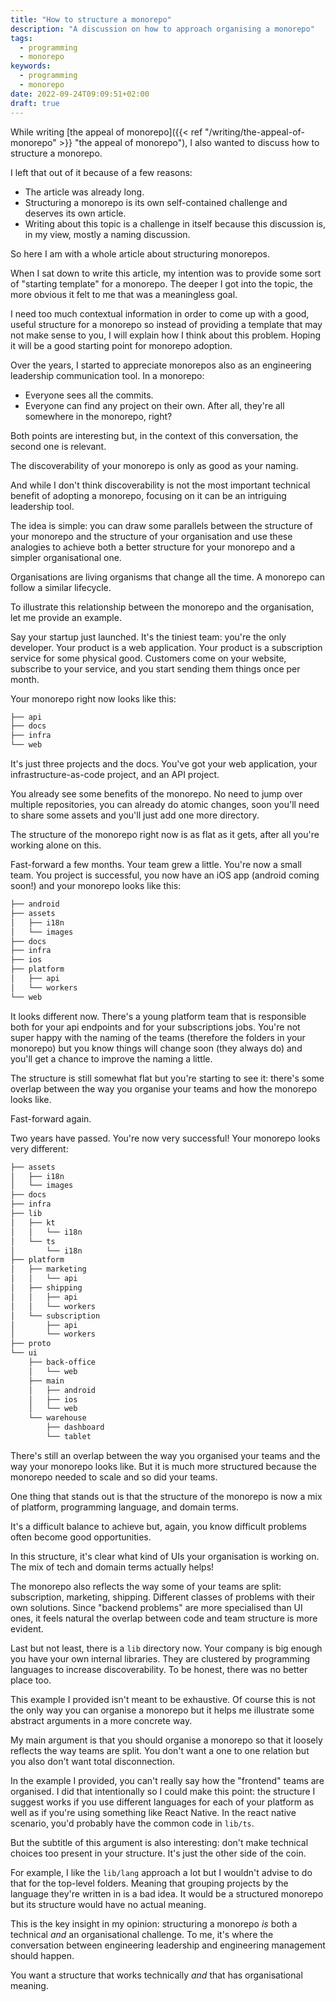 ```yaml
---
title: "How to structure a monorepo"
description: "A discussion on how to approach organising a monorepo"
tags:
  - programming
  - monorepo
keywords:
  - programming
  - monorepo
date: 2022-09-24T09:09:51+02:00
draft: true
---
```


While writing [the appeal of monorepo]({{< ref "/writing/the-appeal-of-monorepo" >}} "the appeal of monorepo"), I also wanted to discuss how to structure a monorepo.

I left that out of it because of a few reasons:

- The article was already long.
- Structuring a monorepo is its own self-contained challenge and deserves its
  own article.
- Writing about this topic is a challenge in itself because this discussion is,
  in my view, mostly a naming discussion.

So here I am with a whole article about structuring monorepos.

When I sat down to write this article, my intention was to provide some sort of
"starting template" for a monorepo. The deeper I got into the topic, the more
obvious it felt to me that was a meaningless goal.

I need too much contextual information in order to come up with a good, useful
structure for a monorepo so instead of providing a template that may not make
sense to you, I will explain how I think about this problem. Hoping it will be a
good starting point for monorepo adoption.

Over the years, I started to appreciate monorepos also as an engineering
leadership communication tool. In a monorepo:

- Everyone sees all the commits.
- Everyone can find any project on their own. After all, they're all somewhere
  in the monorepo, right?

Both points are interesting but, in the context of this conversation, the second
one is relevant.

The discoverability of your monorepo is only as good as your naming.

And while I don't think discoverability is not the most important technical
benefit of adopting a monorepo, focusing on it can be an intriguing leadership
tool.

The idea is simple: you can draw some parallels between the structure of your
monorepo and the structure of your organisation and use these analogies to
achieve both a better structure for your monorepo and a simpler organisational
one.

Organisations are living organisms that change all the time. A monorepo can
follow a similar lifecycle.

To illustrate this relationship between the monorepo and the organisation, let
me provide an example.

Say your startup just launched. It's the tiniest team: you're the only
developer. Your product is a web application. Your product is a subscription
service for some physical good. Customers come on your website, subscribe to
your service, and you start sending them things once per month.

Your monorepo right now looks like this:

```sh
├── api
├── docs
├── infra
└── web
```

It's just three projects and the docs. You've got your web application, your
infrastructure-as-code project, and an API project.

You already see some benefits of the monorepo. No need to jump over multiple
repositories, you can already do atomic changes, soon you'll need to share some
assets and you'll just add one more directory.

The structure of the monorepo right now is as flat as it gets, after all you're
working alone on this.

Fast-forward a few months. Your team grew a little. You're now a small team. You
project is successful, you now have an iOS app (android coming soon!) and your
monorepo looks like this:

```sh
├── android
├── assets
│   ├── i18n
│   └── images
├── docs
├── infra
├── ios
├── platform
│   ├── api
│   └── workers
└── web
```

It looks different now. There's a young platform team that is responsible both
for your api endpoints and for your subscriptions jobs. You're not super happy
with the naming of the teams (therefore the folders in your monorepo) but you
know things will change soon (they always do) and you'll get a chance to improve
the naming a little.

The structure is still somewhat flat but you're starting to see it: there's some
overlap between the way you organise your teams and how the monorepo looks like.

Fast-forward again.

Two years have passed. You're now very successful! Your monorepo looks very
different:

```sh
├── assets
│   ├── i18n
│   └── images
├── docs
├── infra
├── lib
│   ├── kt
│   │   └── i18n
│   └── ts
│       └── i18n
├── platform
│   ├── marketing
│   │   └── api
│   ├── shipping
│   │   ├── api
│   │   └── workers
│   └── subscription
│       ├── api
│       └── workers
├── proto
└── ui
    ├── back-office
    │   └── web
    ├── main
    │   ├── android
    │   ├── ios
    │   └── web
    └── warehouse
        ├── dashboard
        └── tablet
```

There's still an overlap between the way you organised your teams and the way
your monorepo looks like. But it is much more structured because the monorepo
needed to scale and so did your teams.

One thing that stands out is that the structure of the monorepo is now a mix of
platform, programming language, and domain terms.

It's a difficult balance to achieve but, again, you know difficult problems
often become good opportunities.

In this structure, it's clear what kind of UIs your organisation is working on.
The mix of tech and domain terms actually helps!

The monorepo also reflects the way some of your teams are split: subscription,
marketing, shipping. Different classes of problems with their own solutions.
Since "backend problems" are more specialised than UI ones, it feels natural the
overlap between code and team structure is more evident.

Last but not least, there is a `lib` directory now. Your company is big enough
you have your own internal libraries. They are clustered by programming
languages to increase discoverability. To be honest, there was no better place
too.

This example I provided isn't meant to be exhaustive. Of course this is not the
only way you can organise a monorepo but it helps me illustrate some abstract
arguments in a more concrete way.

My main argument is that you should organise a monorepo so that it loosely
reflects the way teams are split. You don't want a one to one relation but you
also don't want total disconnection.

In the example I provided, you can't really say how the "frontend" teams are
organised. I did that intentionally so I could make this point: the structure I
suggest works if you use different languages for each of your platform as well
as if you're using something like React Native. In the react native scenario,
you'd probably have the common code in `lib/ts`.

But the subtitle of this argument is also interesting: don't make technical
choices too present in your structure. It's just the other side of the coin.

For example, I like the `lib/lang` approach a lot but I wouldn't advise to do
that for the top-level folders. Meaning that grouping projects by the language
they're written in is a bad idea. It would be a structured monorepo but its
structure would have no actual meaning.

This is the key insight in my opinion: structuring a monorepo _is_ both a
technical _and_ an organisational challenge. To me, it's where the conversation
between engineering leadership and engineering management should happen.

You want a structure that works technically _and_ that has organisational
meaning.
